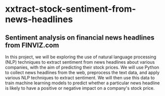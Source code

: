 # xxtract-stock-sentiment-from-news-headlines
 ## Sentiment analysis on financial news headlines from FINVIZ.com
In this project, we will be exploring the use of natural language processing (NLP) techniques to extract sentiment from news headlines about various companies, with the aim of predicting their stock prices. We will use Python to collect news headlines from the web, preprocess the text data, and apply various NLP techniques to extract sentiment. We will then use this data to train machine learning models to predict whether a particular news headline is likely to have a positive or negative impact on a company's stock price.

